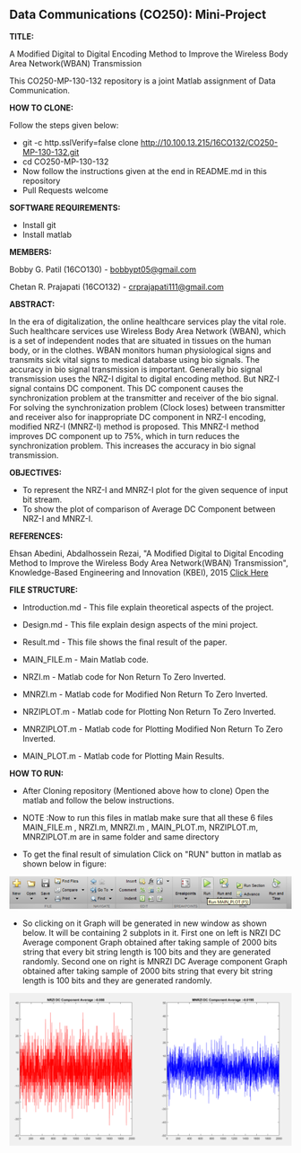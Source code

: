## Data Communications (CO250): Mini-Project

**TITLE:**

A Modified Digital to Digital Encoding Method to Improve the Wireless Body Area Network(WBAN) Transmission

This CO250-MP-130-132 repository is a joint Matlab assignment of Data Communication.

**HOW TO CLONE:**

Follow the steps given below: 
- git -c http.sslVerify=false clone http://10.100.13.215/16CO132/CO250-MP-130-132.git 
- cd CO250-MP-130-132
- Now follow the instructions given at the end in README.md in this repository
- Pull Requests welcome

**SOFTWARE REQUIREMENTS:**

- Install git
- Install matlab

**MEMBERS:**

Bobby G. Patil (16CO130) - <bobbypt05@gmail.com>

Chetan R. Prajapati (16CO132) - <crprajapati111@gmail.com>

**ABSTRACT:**

In the era of digitalization, the online healthcare services play the vital role. Such healthcare services use Wireless Body Area Network (WBAN), which is a set of independent nodes that are situated in tissues on the human body, or in the clothes. WBAN monitors human physiological signs and transmits sick vital signs to medical database using bio signals. The accuracy in bio signal transmission is important. Generally bio signal transmission uses the NRZ-I digital to digital encoding method. But NRZ-I signal contains DC component. This DC component causes the synchronization problem at the transmitter and receiver of the bio signal. For solving the synchronization problem (Clock loses) between transmitter and receiver also for inappropriate DC component in NRZ-I encoding, modified NRZ-I (MNRZ-I) method is proposed. This MNRZ-I method improves DC component up to 75%, which in turn reduces the synchronization problem. This increases the accuracy in bio signal transmission. 


**OBJECTIVES:**

* To represent the NRZ-I and MNRZ-I plot for the given sequence     	of input bit stream.  
* To show the plot of comparison of Average DC Component 	between NRZ-I and MNRZ-I.  

**REFERENCES:**

Ehsan Abedini, Abdalhossein Rezai, "A Modified Digital to Digital Encoding Method to Improve the Wireless Body Area Network(WBAN) Transmission", Knowledge-Based Engineering and Innovation (KBEI), 2015 [Click Here](http://ieeexplore.ieee.org/document/7436193/?reload=true)


**FILE STRUCTURE:**

* Introduction.md - This file explain theoretical aspects of the project. 

* Design.md - This file explain design aspects of the mini project.

* Result.md - This file shows the final result of the paper.

* MAIN_FILE.m - Main Matlab code.

* NRZI.m - Matlab code for Non Return To Zero Inverted.

* MNRZI.m - Matlab code for Modified Non Return To Zero Inverted.

* NRZIPLOT.m - Matlab code for Plotting Non Return To Zero Inverted.

* MNRZIPLOT.m - Matlab code for Plotting Modified Non Return To Zero Inverted.

* MAIN_PLOT.m - Matlab code for Plotting Main Results.

**HOW TO RUN:**

- After Cloning repository (Mentioned above how to clone) Open the matlab and follow the below instructions.

- NOTE :Now to run this files in matlab make sure that all these 6 files MAIN_FILE.m , NRZI.m, MNRZI.m , MAIN_PLOT.m, NRZIPLOT.m, MNRZIPLOT.m are in same
folder and same directory

- To get the final result of simulation Click on "RUN" button in matlab as shown below in figure:

![alt text](Images/Diagrams/run_ss.png)

- So clicking on it Graph will be generated in new window as shown below. It will be containing 2 subplots in it. First one on left is NRZI DC Average component Graph obtained after taking sample of 2000 bits string that every bit string length is 100 bits and they are generated randomly. Second one on right is MNRZI DC Average component Graph obtained after taking sample of 2000 bits string that every bit string length is 100 bits and they are generated randomly.

![alt text](Images/Screenshots/Graph_5.png)